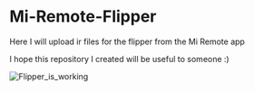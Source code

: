 # Mi-Remote-Flipper
Here I will upload ir files for the flipper from the Mi Remote app

I hope this repository I created will be useful to someone :)

![Flipper_is_working](https://user-images.githubusercontent.com/118998090/203831039-271fc7bd-fe08-4923-81b5-b6394ab13a75.png)
